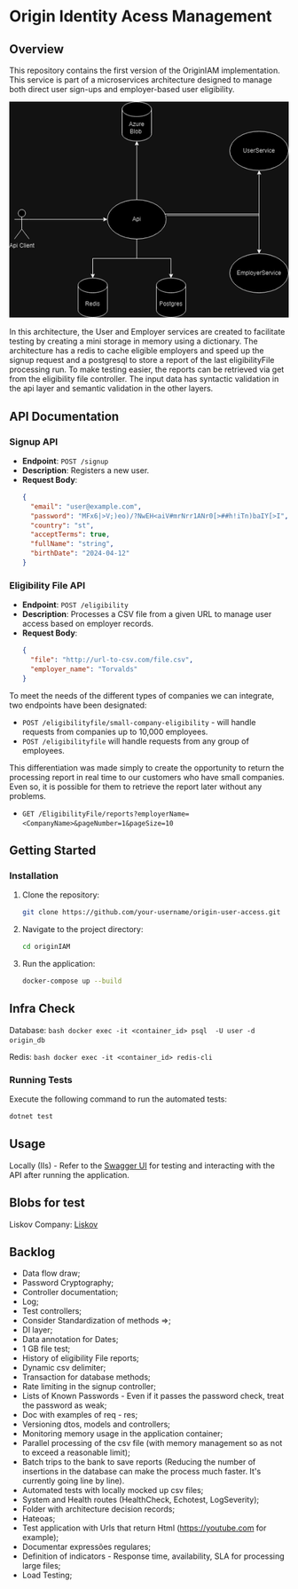 # Origin Identity Acess Management

## Overview

This repository contains the first version of the OriginIAM implementation. This service is part of a microservices architecture designed to manage both direct user sign-ups and employer-based user eligibility.

![System Architecture](basic_version_OriginIAM.png)

In this architecture, the User and Employer services are created to facilitate testing by creating a mini storage in memory using a dictionary. The architecture has a redis to cache eligible employers and speed up the signup request and a postgresql to store a report of the last eligibilityFile processing run. To make testing easier, the reports can be retrieved via get from the eligibility file controller. The input data has syntactic validation in the api layer and semantic validation in the other layers.
 

## API Documentation

### Signup API

- **Endpoint**: `POST /signup`
- **Description**: Registers a new user.
- **Request Body**:
  ```json
  {
    "email": "user@example.com",
    "password": "MFx6|>V;)eo)/?NwEH<aiV#mrNrr1ANr0[>##h!iTn)baIY[>I",
    "country": "st",
    "acceptTerms": true,
    "fullName": "string",
    "birthDate": "2024-04-12"
  }
  ```

### Eligibility File API

- **Endpoint**: `POST /eligibility`
- **Description**: Processes a CSV file from a given URL to manage user access based on employer records.
- **Request Body**:
  ```json
  {
    "file": "http://url-to-csv.com/file.csv",
    "employer_name": "Torvalds"
  }
  ```
To meet the needs of the different types of companies we can integrate, two endpoints have been designated:

- `POST /eligibilityfile/small-company-eligibility` - will handle requests from companies up to 10,000 employees. 
- `POST /eligibilityfile`  will handle requests from any group of employees.

This differentiation was made simply to create the opportunity to return the processing report in real time to our customers who have small companies. Even so, it is possible for them to retrieve the report later without any problems. 


- `GET /EligibilityFile/reports?employerName=<CompanyName>&pageNumber=1&pageSize=10`

 
## Getting Started

### Installation
1. Clone the repository:
   ```bash
   git clone https://github.com/your-username/origin-user-access.git
   ```
2. Navigate to the project directory:
   ```bash
   cd originIAM
   ```
3. Run the application:
   ```bash
   docker-compose up --build
   ```

## Infra Check

Database: ```bash
			docker exec -it <container_id> psql  -U user -d origin_db
			```

Redis: 	```bash
			docker exec -it <container_id> redis-cli
			```		


### Running Tests
Execute the following command to run the automated tests:
```bash
dotnet test
```

## Usage
Locally (IIs) - Refer to the [Swagger UI](http://localhost:44361/swagger) for testing and interacting with the API after running the application.

## Blobs for test

Liskov Company: [Liskov](https://eligibilityorigin42.blob.core.windows.net/eligibility-files/liskov.csv?sp=r&st=2024-04-11T16:40:16Z&se=2024-04-19T00:40:16Z&spr=https&sv=2022-11-02&sr=b&sig=ZjOHPVrMcYTx%2Fsmq8l4LZR2nvkyT0Kf17CXayGLBDSk%3D)



## Backlog

- Data flow draw;
- Password Cryptography;
- Controller documentation;
- Log;
- Test controllers;
- Consider Standardization of methods =>;
- DI layer;
- Data annotation for Dates;
- 1 GB file test;
- History of eligibility File reports;
- Dynamic csv delimiter;
- Transaction for database methods;
- Rate limiting in the signup controller;
- Lists of Known Passwords - Even if it passes the password check, treat the password as weak;
- Doc with examples of req - res;
- Versioning dtos, models and controllers;
- Monitoring memory usage in the application container;
- Parallel processing of the csv file (with memory management so as not to exceed a reasonable limit);
- Batch trips to the bank to save reports (Reducing the number of insertions in the database can make the process much faster. It's currently going line by line).
- Automated tests with locally mocked up csv files;
- System and Health routes (HealthCheck, Echotest, LogSeverity);
- Folder with architecture decision records;
- Hateoas;
- Test application with Urls that return Html (https://youtube.com for example);
- Documentar expressões regulares;
- Definition of indicators - Response time, availability, SLA for processing large files;
- Load Testing;